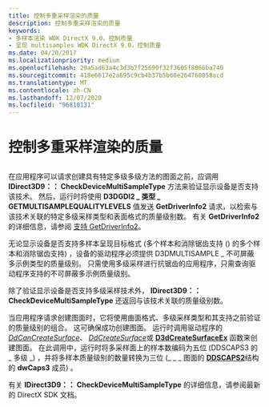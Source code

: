 ```yaml
---
title: 控制多重采样渲染的质量
description: 控制多重采样渲染的质量
keywords:
- 多样本渲染 WDK DirectX 9.0，控制质量
- 呈现 multisamples WDK DirectX 9.0，控制质量
ms.date: 04/20/2017
ms.localizationpriority: medium
ms.openlocfilehash: 29a5ad63a4c3d3b7f25690f32f3605f8066ba740
ms.sourcegitcommit: 418e6617e2a695c9cb4b37b5b60e264760858acd
ms.translationtype: MT
ms.contentlocale: zh-CN
ms.lasthandoff: 12/07/2020
ms.locfileid: "96810131"
---
```

# <a name="controlling-quality-of-multiple-sample-rendering"></a>控制多重采样渲染的质量


## <span id="ddk_controlling_quality_of_multiple_sample_rendering_gg"></span><span id="DDK_CONTROLLING_QUALITY_OF_MULTIPLE_SAMPLE_RENDERING_GG"></span>


在应用程序可以请求创建具有特定多级多级方法的图面之前，应调用 **IDirect3D9：： CheckDeviceMultiSampleType** 方法来验证显示设备是否支持该技术。 然后，运行时将使用 **D3DGDI2 \_ 类型 \_ GETMULTISAMPLEQUALITYLEVELS** 值发送 **GetDriverInfo2** 请求，以检索与该技术关联的特定多级采样类型和表面格式的质量级别数。 有关 **GetDriverInfo2** 的详细信息，请参阅 [支持 GetDriverInfo2](supporting-getdriverinfo2.md)。

无论显示设备是否支持多样本呈现目标格式 (多个样本和消除锯齿支持 () 的多个样本和消除锯齿支持) ，设备的驱动程序必须提供 D3DMULTISAMPLE \_ 不可屏蔽多示例类型的质量级别。 只需使用多级采样进行抗锯齿的应用程序，只需查询驱动程序支持的不可屏蔽多示例质量级别。

除了验证显示设备是否支持多级采样技术外， **IDirect3D9：： CheckDeviceMultiSampleType** 还返回与该技术关联的质量级别数。

当应用程序请求创建图面时，它将使用曲面格式、多级采样类型和其支持之前验证的质量级别的组合。 这可确保成功创建图面。 运行时调用驱动程序的 [*DdCanCreateSurface*](/previous-versions/windows/hardware/drivers/ff549213(v=vs.85))、 [*DdCreateSurface*](/previous-versions/windows/hardware/drivers/ff549263(v=vs.85))或 [**D3dCreateSurfaceEx**](/windows/win32/api/ddrawint/nc-ddrawint-pdd_createsurfaceex) 函数来创建图面。 在此调用中，运行时将多采样面上的样本数编码为五位 (DDSCAPS3 的 \_ 多级 \_) ，并将多样本质量级别的数量转换为三位 (\_ \_ \_ 图面的 [**DDSCAPS2**](/previous-versions/windows/hardware/drivers/ff550292(v=vs.85))结构的 **dwCaps3** 成员) 。

有关 **IDirect3D9：： CheckDeviceMultiSampleType** 的详细信息，请参阅最新的 DirectX SDK 文档。

 

